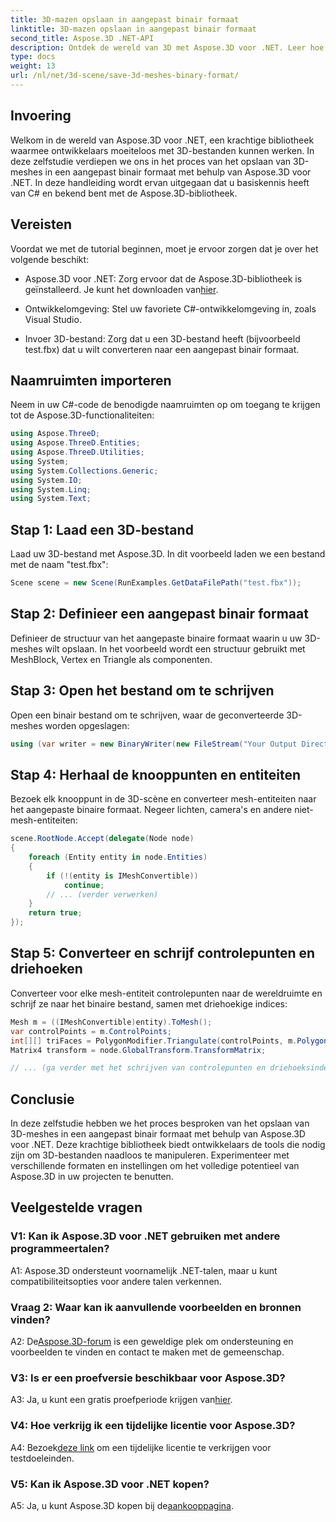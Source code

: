 ```yaml
---
title: 3D-mazen opslaan in aangepast binair formaat
linktitle: 3D-mazen opslaan in aangepast binair formaat
second_title: Aspose.3D .NET-API
description: Ontdek de wereld van 3D met Aspose.3D voor .NET. Leer hoe u meshes kunt opslaan in een aangepast binair formaat.
type: docs
weight: 13
url: /nl/net/3d-scene/save-3d-meshes-binary-format/
---
```

## Invoering

Welkom in de wereld van Aspose.3D voor .NET, een krachtige bibliotheek waarmee ontwikkelaars moeiteloos met 3D-bestanden kunnen werken. In deze zelfstudie verdiepen we ons in het proces van het opslaan van 3D-meshes in een aangepast binair formaat met behulp van Aspose.3D voor .NET. In deze handleiding wordt ervan uitgegaan dat u basiskennis heeft van C# en bekend bent met de Aspose.3D-bibliotheek.

## Vereisten

Voordat we met de tutorial beginnen, moet je ervoor zorgen dat je over het volgende beschikt:

-  Aspose.3D voor .NET: Zorg ervoor dat de Aspose.3D-bibliotheek is geïnstalleerd. Je kunt het downloaden van[hier](https://releases.aspose.com/3d/net/).

- Ontwikkelomgeving: Stel uw favoriete C#-ontwikkelomgeving in, zoals Visual Studio.

- Invoer 3D-bestand: Zorg dat u een 3D-bestand heeft (bijvoorbeeld test.fbx) dat u wilt converteren naar een aangepast binair formaat.

## Naamruimten importeren

Neem in uw C#-code de benodigde naamruimten op om toegang te krijgen tot de Aspose.3D-functionaliteiten:

```csharp
using Aspose.ThreeD;
using Aspose.ThreeD.Entities;
using Aspose.ThreeD.Utilities;
using System;
using System.Collections.Generic;
using System.IO;
using System.Linq;
using System.Text;
```

## Stap 1: Laad een 3D-bestand

Laad uw 3D-bestand met Aspose.3D. In dit voorbeeld laden we een bestand met de naam "test.fbx":

```csharp
Scene scene = new Scene(RunExamples.GetDataFilePath("test.fbx"));
```

## Stap 2: Definieer een aangepast binair formaat

Definieer de structuur van het aangepaste binaire formaat waarin u uw 3D-meshes wilt opslaan. In het voorbeeld wordt een structuur gebruikt met MeshBlock, Vertex en Triangle als componenten.

## Stap 3: Open het bestand om te schrijven

Open een binair bestand om te schrijven, waar de geconverteerde 3D-meshes worden opgeslagen:

```csharp
using (var writer = new BinaryWriter(new FileStream("Your Output Directory" + "Save3DMeshesInCustomBinaryFormat_out", FileMode.Create, FileAccess.Write)))
```

## Stap 4: Herhaal de knooppunten en entiteiten

Bezoek elk knooppunt in de 3D-scène en converteer mesh-entiteiten naar het aangepaste binaire formaat. Negeer lichten, camera's en andere niet-mesh-entiteiten:

```csharp
scene.RootNode.Accept(delegate(Node node)
{
    foreach (Entity entity in node.Entities)
    {
        if (!(entity is IMeshConvertible))
            continue;
        // ... (verder verwerken)
    }
    return true;
});
```

## Stap 5: Converteer en schrijf controlepunten en driehoeken

Converteer voor elke mesh-entiteit controlepunten naar de wereldruimte en schrijf ze naar het binaire bestand, samen met driehoekige indices:

```csharp
Mesh m = ((IMeshConvertible)entity).ToMesh();
var controlPoints = m.ControlPoints;
int[][] triFaces = PolygonModifier.Triangulate(controlPoints, m.Polygons);
Matrix4 transform = node.GlobalTransform.TransformMatrix;

// ... (ga verder met het schrijven van controlepunten en driehoeksindexen)
```

## Conclusie

In deze zelfstudie hebben we het proces besproken van het opslaan van 3D-meshes in een aangepast binair formaat met behulp van Aspose.3D voor .NET. Deze krachtige bibliotheek biedt ontwikkelaars de tools die nodig zijn om 3D-bestanden naadloos te manipuleren. Experimenteer met verschillende formaten en instellingen om het volledige potentieel van Aspose.3D in uw projecten te benutten.

## Veelgestelde vragen

### V1: Kan ik Aspose.3D voor .NET gebruiken met andere programmeertalen?

A1: Aspose.3D ondersteunt voornamelijk .NET-talen, maar u kunt compatibiliteitsopties voor andere talen verkennen.

### Vraag 2: Waar kan ik aanvullende voorbeelden en bronnen vinden?

 A2: De[Aspose.3D-forum](https://forum.aspose.com/c/3d/18) is een geweldige plek om ondersteuning en voorbeelden te vinden en contact te maken met de gemeenschap.

### V3: Is er een proefversie beschikbaar voor Aspose.3D?

 A3: Ja, u kunt een gratis proefperiode krijgen van[hier](https://releases.aspose.com/).

### V4: Hoe verkrijg ik een tijdelijke licentie voor Aspose.3D?

 A4: Bezoek[deze link](https://purchase.aspose.com/temporary-license/) om een tijdelijke licentie te verkrijgen voor testdoeleinden.

### V5: Kan ik Aspose.3D voor .NET kopen?

 A5: Ja, u kunt Aspose.3D kopen bij de[aankooppagina](https://purchase.aspose.com/buy).